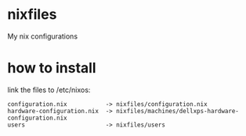 # nixfiles
My nix configurations

# how to install

link the files to /etc/nixos:

```
configuration.nix           -> nixfiles/configuration.nix
hardware-configuration.nix  -> nixfiles/machines/dellxps-hardware-configuration.nix
users                       -> nixfiles/users
```
